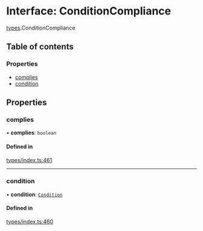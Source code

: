 # Interface: ConditionCompliance

[types](../wiki/types).ConditionCompliance

## Table of contents

### Properties

- [complies](../wiki/types.ConditionCompliance#complies)
- [condition](../wiki/types.ConditionCompliance#condition)

## Properties

### complies

• **complies**: `boolean`

#### Defined in

[types/index.ts:461](https://github.com/PolymathNetwork/polymesh-sdk/blob/49113a20/src/types/index.ts#L461)

___

### condition

• **condition**: [`Condition`](../wiki/types#condition)

#### Defined in

[types/index.ts:460](https://github.com/PolymathNetwork/polymesh-sdk/blob/49113a20/src/types/index.ts#L460)
